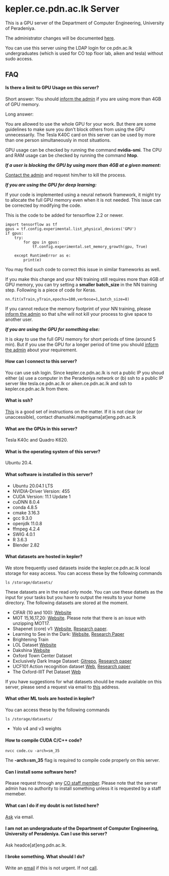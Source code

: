# kepler.ce.pdn.ac.lk Server

This is a GPU server of the Department of Computer Engineering, University of Peradeniya.

The administrator changes will be documented [here](https://github.com/cepdnaclk/server-documentation-public).

You can use this server using the LDAP login for ce.pdn.ac.lk undergraduates (which is used for CO top floor lab, aiken and tesla) without sudo access.

## FAQ

#### Is there a limit to GPU Usage on this server?

Short answer: You should [inform the admin](https://cepdnaclk.github.io/servers/admin/) if you are using more than 4GB of GPU memory.


Long answer:

You are allowed to use the whole GPU for your work. But there are some guidelines to make sure you don't block others from using the GPU unnecessarily. The Tesla K40C card on this server can be used by more than one person simultaneously in most situations.


GPU usage can be checked by running the command **nvidia-smi**. The CPU and RAM usage can be checked by running the command **htop**.


_**If a user is blocking the GPU by using more than 4GB at a given moment:**_

[Contact the admin](https://cepdnaclk.github.io/servers/admin/) and request him/her to kill the process.


_**If you are using the GPU for deep learning:**_

If your code is implemented using a neural network framework, it might try to allocate the full GPU memory even when it is not needed. This issue can be corrected by modifying the code.

This is the code to be added for tensorflow 2.2 or newer.
```
import tensorflow as tf
gpus = tf.config.experimental.list_physical_devices('GPU')
if gpus:
    try:
        for gpu in gpus:
            tf.config.experimental.set_memory_growth(gpu, True)

    except RuntimeError as e:
        print(e)
```

You may find such code to correct this issue in similar frameworks as well.

If you make this change and your NN training still requires more than 4GB of GPU memory, you can try setting a **smaller batch_size** in the NN training step. Following is a piece of code for Keras.

```
nn.fit(xTrain,yTrain,epochs=100,verbose=1,batch_size=8)
```

If you cannot reduce the memory footprint of your NN training, please [inform the admin](https://cepdnaclk.github.io/servers/admin/) so that s/he will not kill your process to give space to another user.


_**If you are using the GPU for something else:**_

It is okay to use the full GPU memory for short periods of time (around 5 min). But if you use the GPU for a longer period of time you should [inform the admin](https://cepdnaclk.github.io/servers/admin/) about your requirement.


#### How can I connect to this server?

You can use ssh login. Since kepler.ce.pdn.ac.lk is not a public IP you shoud either (a) use a computer in the Peradeniya network or (b) ssh to a public IP server like tesla.ce.pdn.ac.lk or aiken.ce.pdn.ac.lk and ssh to kepler.ce.pdn.ac.lk from there.

#### What is ssh?
[This](https://ce-pdn-ac-lk.com/cewiki/server_use:use_of_servers) is a good set of instructions on the matter. If it is not clear (or unaccessible), contact dhanushki.mapitigama[at]eng.pdn.ac.lk

#### What are the GPUs in this server?

Tesla K40c and Quadro K620.

####  What is the operating system of this server?

Ubuntu 20.4.


#### What software is installed in this server?

* Ubuntu 20.04.1 LTS
* NVIDIA-Driver Version: 455
* CUDA Version: 11.1 Update 1
* cuDNN 8.0.4
* conda 4.8.5
* cmake 3.16.3
* gcc 9.3.0
* openjdk 11.0.8
* ffmpeg 4.2.4
* SWIG 4.0.1
* R 3.6.3
* Blender 2.82


#### What datasets are hosted in kepler?

We store frequently used datasets inside the kepler.ce.pdn.ac.lk local storage for easy access. You can access these by the following commands
```
ls /storage/datasets/
```
These datasets are in the read only mode. You can use these datsets as the input for your tasks but you have to output the results to your home directory. The following datasets are stored at the moment.
* CIFAR (10 and 100): [Website](https://www.cs.toronto.edu/~kriz/cifar.html)
* MOT 15,16,17,20: [Website](https://motchallenge.net/). Please note that there is an issue with unzipping MOT17.
* Shapenet (core) v1: [Website](https://www.shapenet.org/), [Research paper](https://arxiv.org/abs/1512.03012).
* Learning to See in the Dark: [Website](https://github.com/cchen156/Learning-to-See-in-the-Dark), [Research Paper](https://cchen156.github.io/paper/18CVPR_SID.pdf)
* Brightening Train
* LOL Dataset [Website](https://daooshee.github.io/BMVC2018website/)
* Dakshina [Website](https://github.com/google-research-datasets/dakshina)
* Oxford Town Center Dataset
* Exclusively Dark Image Dataset: [Gitrepo](https://github.com/cs-chan/Exclusively-Dark-Image-Dataset/tree/master/Dataset), [Research paper](http://cs-chan.com/doc/cviu.pdf)
* UCF101  Action recognition dataset [Web](https://www.crcv.ucf.edu/data/UCF101.php), [Research paper](https://www.crcv.ucf.edu/papers/UCF101_CRCV-TR-12-01.pdf)
* The Oxford-IIIT Pet Dataset [Web](https://www.robots.ox.ac.uk/~vgg/data/pets/)

If you have suggestions for what datasets should be made available on this server, please send a request via email to [this](https://www.cs.umd.edu/~gihan/contact/) address.

#### What other ML tools are hosted in kepler?
You can access these by the following commands
```
ls /storage/datasets/
```

* Yolo v4 and v3 weights




#### How to compile CUDA C/C++ code?
```
nvcc code.cu -arch=sm_35
```

The **-arch=sm_35** flag is required to compile code properly on this server.


####  Can I install some software here?

Please request through any [CO staff member](http://www.ce.pdn.ac.lk/academic-staff/). Please note that the server admin has no authority to install something unless it is requested by a staff memeber.

#### What can I do if my doubt is not listed here?

[Ask](./../admin/) via email.


#### I am not an undergraduate of the Department of Computer Engineering, University of Peradeniya. Can I use this server?

Ask headce[at]eng.pdn.ac.lk.<!--  Specify whether you need a normal LDAP account or a normal LDAP account + docker. -->


#### I broke something. What should I do?

Write an [email](./../admin/) if this is not urgent. If not [call](./../admin/).
